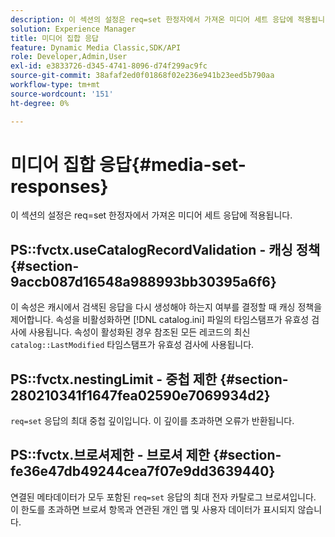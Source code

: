 ```yaml
---
description: 이 섹션의 설정은 req=set 한정자에서 가져온 미디어 세트 응답에 적용됩니다.
solution: Experience Manager
title: 미디어 집합 응답
feature: Dynamic Media Classic,SDK/API
role: Developer,Admin,User
exl-id: e3833726-d345-4741-8096-d74f299ac9fc
source-git-commit: 38afaf2ed0f01868f02e236e941b23eed5b790aa
workflow-type: tm+mt
source-wordcount: '151'
ht-degree: 0%

---
```


# 미디어 집합 응답{#media-set-responses}

이 섹션의 설정은 req=set 한정자에서 가져온 미디어 세트 응답에 적용됩니다.

## PS::fvctx.useCatalogRecordValidation - 캐싱 정책 {#section-9accb087d16548a988993bb30395a6f6}

이 속성은 캐시에서 검색된 응답을 다시 생성해야 하는지 여부를 결정할 때 캐싱 정책을 제어합니다. 속성을 비활성화하면 [!DNL catalog.ini] 파일의 타임스탬프가 유효성 검사에 사용됩니다. 속성이 활성화된 경우 참조된 모든 레코드의 최신 `catalog::LastModified` 타임스탬프가 유효성 검사에 사용됩니다.

## PS::fvctx.nestingLimit - 중첩 제한 {#section-280210341f1647fea02590e7069934d2}

`req=set` 응답의 최대 중첩 깊이입니다. 이 깊이를 초과하면 오류가 반환됩니다.

## PS::fvctx.브로셔제한 - 브로셔 제한 {#section-fe36e47db49244cea7f07e9dd3639440}

연결된 메타데이터가 모두 포함된 `req=set` 응답의 최대 전자 카탈로그 브로셔입니다. 이 한도를 초과하면 브로셔 항목과 연관된 개인 맵 및 사용자 데이터가 표시되지 않습니다.

